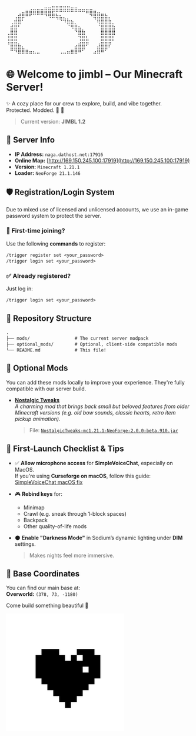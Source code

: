 ⠀⠀⠀⠀⠀⠀⢀⣀⣀⣀⣤⣤⣶⣶⣶⣶⣶⣤⣤⣀⣀⣀⣀⠀⠀⠀⠀⠀⠀  
⠀⠀⠀⣠⣶⣿⡿⠿⠿⠿⢿⣿⣯⣍⡉⠉⠉⠉⠉⠉⠉⠛⢿⣿⣶⣤⣄⠀⠀  
⠀⠀⣼⣿⠏⠀⠀⠀⠀⠀⠀⠈⠉⠙⠻⢷⣦⣄⠀⠀⠀⠀⠀⠙⣿⣿⣿⣧⠀  
⠀⣼⣿⠏⠀⠀⠀⠀⠀⠀⠀⠀⠀⠀⠀⠀⠙⢿⣷⣄⠀⠀⠀⠀⠘⣿⣿⣿⣧  
⢀⣿⣿⠀⠀⠀⠀⠀⠀⠀⠀⠀⠀⠀⠀⠀⠀⠀⠙⣿⣷⠀⠀⠀⠀⣿⣿⣿⣿  
⢸⣿⣿⠀⠀⠀⠀⠀⠀⠀⠀⠀⠀⠀⠀⠀⠀⠀⠀⢹⣿⣧⠀⠀⠀⣿⣿⣿⡇  
⠘⣿⣿⣦⡀⠀⠀⠀⠀⠀⠀⠀⠀⠀⠀⠀⠀⠀⣠⣾⣿⠟⠀⠀⣰⣿⣿⡟⠀  
⠀⠛⠻⣿⣿⣶⣤⣄⣀⠀⠀⠀⠀⠀⢀⣀⣤⣶⣿⠿⠋⠀⠀⣠⣿⠿⠋⠀⠀  ⠀  

# 🌐 Welcome to **jimbl** – Our Minecraft Server!

✨ A cozy place for our crew to explore, build, and vibe together.  
Protected. Modded. 💾 💖

> Current version: **JIMBL 1.2**


## 🧭 Server Info

- **IP Address:** `naga.dathost.net:17916`  
- **Online Map:** [http://169.150.245.100:17919](http://169.150.245.100:17919)  
- **Version:** `Minecraft 1.21.1`  
- **Loader:** `NeoForge 21.1.146`


## 🛡 Registration/Login System

Due to mixed use of licensed and unlicensed accounts, we use an in-game password system to protect the server.

### 📌 First-time joining?

Use the following **commands** to register:

```
/trigger register set <your_password>
/trigger login set <your_password>
```

### ✅ Already registered?

Just log in:

```
/trigger login set <your_password>
```


## 📁 Repository Structure

```
.
├── mods/                 # The current server modpack
├── optional_mods/        # Optional, client-side compatible mods
└── README.md             # This file!
```


## 🔧 Optional Mods

You can add these mods locally to improve your experience. They're fully compatible with our server build.

- **[Nostalgic Tweaks](https://www.curseforge.com/minecraft/mc-mods/nostalgic-tweaks)**  
  *A charming mod that brings back small but beloved features from older Minecraft versions (e.g. old bow sounds, classic hearts, retro item pickup animation).*

  > File: [`NostalgicTweaks-mc1.21.1-NeoForge-2.0.0-beta.910.jar`](./optional_mods/NostalgicTweaks-mc1.21.1-NeoForge-2.0.0-beta.910.jar)


## 🧠 First-Launch Checklist & Tips

- ✅ **Allow microphone access** for **SimpleVoiceChat**, especially on MacOS.  
  If you're using **Curseforge on macOS**, follow this guide:  
  [SimpleVoiceChat macOS fix](https://modrepo.de/minecraft/voicechat/wiki/macos)

- 🎮 **Rebind keys** for:
  - Minimap
  - Crawl (e.g. sneak through 1-block spaces)
  - Backpack
  - Other quality-of-life mods

- 🌑 **Enable "Darkness Mode"** in Sodium’s dynamic lighting under **DIM** settings.  
  > Makes nights feel more immersive.

## 🏡 Base Coordinates

You can find our main base at:  
**Overworld:** `(378, 73, -1180)`

Come build something beautiful 💖



![jimbl vibes](./media/readme_heart.gif)